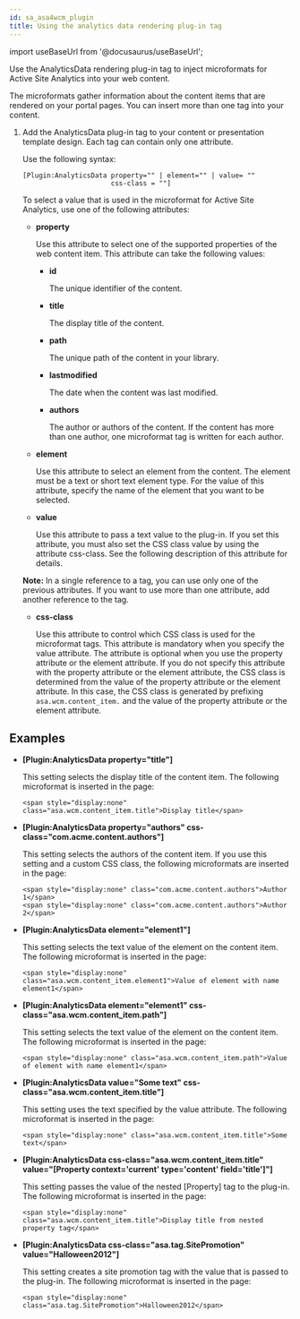 ```yaml
---
id: sa_asa4wcm_plugin
title: Using the analytics data rendering plug-in tag
---
```

import useBaseUrl from '@docusaurus/useBaseUrl';



Use the AnalyticsData rendering plug-in tag to inject microformats for Active Site Analytics into your web content.

The microformats gather information about the content items that are rendered on your portal pages. You can insert more than one tag into your content.

1.  Add the AnalyticsData plug-in tag to your content or presentation template design. Each tag can contain only one attribute.

    Use the following syntax:

    ```
    [Plugin:AnalyticsData property="" | element="" | value= "" 
                          css-class = ""]
    ```

    To select a value that is used in the microformat for Active Site Analytics, use one of the following attributes:

    -   **property**

        Use this attribute to select one of the supported properties of the web content item. This attribute can take the following values:

        -   **id**

            The unique identifier of the content.

        -   **title**

            The display title of the content.

        -   **path**

            The unique path of the content in your library.

        -   **lastmodified**

            The date when the content was last modified.

        -   **authors**

            The author or authors of the content. If the content has more than one author, one microformat tag is written for each author.

    -   **element**

        Use this attribute to select an element from the content. The element must be a text or short text element type. For the value of this attribute, specify the name of the element that you want to be selected.

    -   **value**

        Use this attribute to pass a text value to the plug-in. If you set this attribute, you must also set the CSS class value by using the attribute css-class. See the following description of this attribute for details.

    **Note:** In a single reference to a tag, you can use only one of the previous attributes. If you want to use more than one attribute, add another reference to the tag.

    -   **css-class**

        Use this attribute to control which CSS class is used for the microformat tags. This attribute is mandatory when you specify the value attribute. The attribute is optional when you use the property attribute or the element attribute. If you do not specify this attribute with the property attribute or the element attribute, the CSS class is determined from the value of the property attribute or the element attribute. In this case, the CSS class is generated by prefixing `asa.wcm.content_item.` and the value of the property attribute or the element attribute.


## Examples

-   **\[Plugin:AnalyticsData property="title"\]**

    This setting selects the display title of the content item. The following microformat is inserted in the page:

    ```
    <span style="display:none" class="asa.wcm.content_item.title">Display title</span> 
    ```

-   **\[Plugin:AnalyticsData property="authors" css-class="com.acme.content.authors"\]**

    This setting selects the authors of the content item. If you use this setting and a custom CSS class, the following microformats are inserted in the page:

    ```
    <span style="display:none" class="com.acme.content.authors">Author 1</span>
    <span style="display:none" class="com.acme.content.authors">Author 2</span>
    ```

-   **\[Plugin:AnalyticsData element="element1"\]**

    This setting selects the text value of the element on the content item. The following microformat is inserted in the page:

    ```
    <span style="display:none" class="asa.wcm.content_item.element1">Value of element with name element1</span>
    ```

-   **\[Plugin:AnalyticsData element="element1" css-class="asa.wcm.content\_item.path"\]**

    This setting selects the text value of the element on the content item. The following microformat is inserted in the page:

    ```
    <span style="display:none" class="asa.wcm.content_item.path">Value of element with name element1</span>
    ```

-   **\[Plugin:AnalyticsData value="Some text" css-class="asa.wcm.content\_item.title"\]**

    This setting uses the text specified by the value attribute. The following microformat is inserted in the page:

    ```
    <span style="display:none" class="asa.wcm.content_item.title">Some text</span>
    ```

-   **\[Plugin:AnalyticsData css-class="asa.wcm.content\_item.title" value="\[Property context='current' type='content' field='title'\]"\]**

    This setting passes the value of the nested \[Property\] tag to the plug-in. The following microformat is inserted in the page:

    ```
    <span style="display:none" class="asa.wcm.content_item.title">Display title from nested property tag</span>
    ```

-   **\[Plugin:AnalyticsData css-class="asa.tag.SitePromotion" value="Halloween2012"\]**

    This setting creates a site promotion tag with the value that is passed to the plug-in. The following microformat is inserted in the page:

    ```
    <span style="display:none" class="asa.tag.SitePromotion">Halloween2012</span>
    ```


